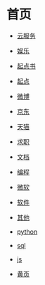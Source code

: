# 首页

<div id = "首"></div>
<script src = "./js/首.js"></script>

* [云服务](网页/云服务.html)

* [娱乐](网页/娱乐.html)
* [起点书](网页/起点书.html)
* [起点](网页/起点.html)
* [微博](网页/微博.html)

* [京东](网页/京东.html)
* [天猫](网页/天猫.html)
* [求职](网页/求职.html)
* [文档](网页/文档.html)

* [编程](网页/编程.html)
* [微软](网页/微软.html)
* [软件](网页/软件.html)
* [其他](网页/其他.html)

* [python](网页/python.html)
* [sql](网页/sql.html)
* [js](网页/js.html)
* [黄页](网页/黄页.html)
